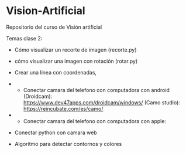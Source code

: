 # Vision-Artificial
Repositorio del curso de Visión artificial


Temas clase 2: 
  * Cómo visualizar un recorte de imagen (recorte.py)
  * cómo visualizar una imagen con rotación (rotar.py)
  * Crear una linea con coordenadas,
  * *  Conectar camara del telefono con computadora con android
       (Droidcam):   
       https://www.dev47apps.com/droidcam/windows/
       (Camo studio):
       https://reincubate.com/es/camo/
  * *  Conectar camara del telefono con computadora con apple:
    
  * Conectar python con camara web
  * Algoritmo para detectar contornos y colores

